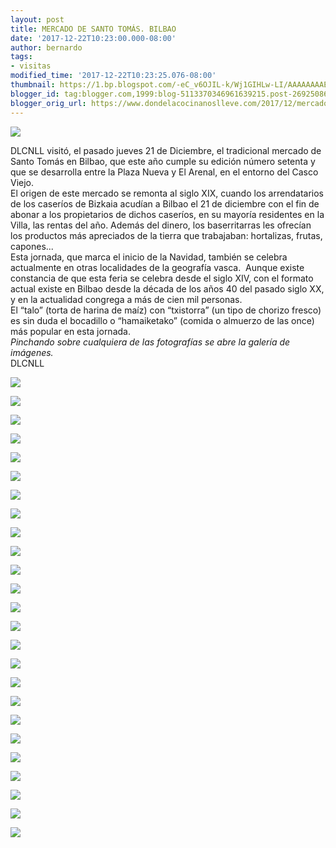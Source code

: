 ```yaml
---
layout: post
title: MERCADO DE SANTO TOMÁS. BILBAO
date: '2017-12-22T10:23:00.000-08:00'
author: bernardo
tags:
- visitas
modified_time: '2017-12-22T10:23:25.076-08:00'
thumbnail: https://1.bp.blogspot.com/-eC_v6OJIL-k/Wj1GIHLw-LI/AAAAAAAAECk/KALOHYMPf8opn7Mt15rQMRQa69pI3gR-gCLcBGAs/s72-c/00.JPG
blogger_id: tag:blogger.com,1999:blog-5113370346961639215.post-2692508687044960637
blogger_orig_url: https://www.dondelacocinanoslleve.com/2017/12/mercado-de-santo-tomas-bilbao.html
---
```


![](https://1.bp.blogspot.com/-eC_v6OJIL-k/Wj1GIHLw-LI/AAAAAAAAECk/KALOHYMPf8opn7Mt15rQMRQa69pI3gR-gCLcBGAs/s400/00.JPG)

  
DLCNLL visitó, el pasado jueves 21 de Diciembre, el tradicional mercado de Santo Tomás en Bilbao, que este año cumple su edición número setenta y que se desarrolla entre la Plaza Nueva y El Arenal, en el entorno del Casco Viejo.  
El origen de este mercado se remonta al siglo XIX, cuando los arrendatarios de los caseríos de Bizkaia acudían a Bilbao el 21 de diciembre con el fin de abonar a los propietarios de dichos caseríos, en su mayoría residentes en la Villa, las rentas del año. Además del dinero, los baserritarras les ofrecían los productos más apreciados de la tierra que trabajaban: hortalizas, frutas, capones...  
Esta jornada, que marca el inicio de la Navidad, también se celebra actualmente en otras localidades de la geografía vasca.  Aunque existe constancia de que esta feria se celebra desde el siglo XIV, con el formato actual existe en Bilbao desde la década de los años 40 del pasado siglo XX, y en la actualidad congrega a más de cien mil personas.  
El “talo” (torta de harina de maíz) con “txistorra” (un tipo de chorizo fresco) es sin duda el bocadillo o “hamaiketako” (comida o almuerzo de las once) más popular en esta jornada.  
_Pinchando sobre cualquiera de las fotografías se abre la galería de imágenes._  
DLCNLL  

![](https://4.bp.blogspot.com/-11_6m1QIUTQ/Wj1GZLN1gqI/AAAAAAAAECo/VEdXNMpQghIXPa0by3GI6nZwvHDlR2GwgCLcBGAs/s320/01.JPG)

  

![](https://4.bp.blogspot.com/-ci3OMcl1p8w/Wj1HoD7eZbI/AAAAAAAAEC0/vKjwBrtlkkAT3-yQJYftquTb1N9w-_2nQCLcBGAs/s320/02.JPG)

  

![](https://2.bp.blogspot.com/-rbINLcYYZDI/Wj1H0WBwfRI/AAAAAAAAEC4/dJXqr68KBYEWICWk-EiMe8fH3lblW5t9gCLcBGAs/s320/03.JPG)

  

![](https://3.bp.blogspot.com/-Zw82EVAlf5k/Wj1IFMFFPqI/AAAAAAAAEC8/6qFSSNyKgDobOw6YC0Yyh4VEYH1lDwbhACLcBGAs/s320/04.JPG)

  

![](https://1.bp.blogspot.com/-q8YMcqYONgs/Wj1IVBHly8I/AAAAAAAAEDE/ekd_6ZNnvw0soBSQ8ZzSrVVSA26LKQDvQCLcBGAs/s320/05.JPG)

  

![](https://1.bp.blogspot.com/-rPboAhrkllw/Wj1InNvDWMI/AAAAAAAAEDI/GBaUJ4UGXT0PmqK6E1X0wjVHhCc4M4yEQCLcBGAs/s320/06.JPG)

  

![](https://4.bp.blogspot.com/-b_HmavQXd3s/Wj1Izi_trtI/AAAAAAAAEDM/UecmjA8OK98t-QZWvFCg_otCJ3nJifCewCLcBGAs/s320/07.JPG)

  

![](https://4.bp.blogspot.com/-juA7j68nJsI/Wj1JDW3RKMI/AAAAAAAAEDU/VcPv6dxtWHEJaNi5AjegKLnFrWO7uny2gCLcBGAs/s320/08.JPG)

  

![](https://3.bp.blogspot.com/-Z8Ipq87_2tI/Wj1JTDWnw9I/AAAAAAAAEDY/Kf9DgmctCdcSuDmZ1qnOMDXPQkCCb9FEgCLcBGAs/s320/09.JPG)

  

![](https://2.bp.blogspot.com/-_CSC0eNHu2E/Wj1JgGYENNI/AAAAAAAAEDc/1onvY9eAn306M9w6kGxEdx8ekP0ACVg4QCLcBGAs/s320/10.JPG)

  

![](https://1.bp.blogspot.com/-WhTJjlt-n3k/Wj1JrzoUotI/AAAAAAAAEDk/mRMlM8KcNEsns1sdzdcIZwc0GH7-1qRCACLcBGAs/s320/11.JPG)

  

![](https://3.bp.blogspot.com/-3G6hljYvyqk/Wj1J41Gw18I/AAAAAAAAEDo/vGUER1_9KQcT0VmtkInurORzNxJAYnmyQCLcBGAs/s320/12.JPG)

  

![](https://2.bp.blogspot.com/-Ng3pKcB6Tcc/Wj1KO-dwCWI/AAAAAAAAEDw/A3ktYfuggzQcPc-FMhAPAFgjXh3IQEPugCLcBGAs/s320/13.JPG)

  

![](https://3.bp.blogspot.com/-Y771v_gLjco/Wj1KdtZ8jPI/AAAAAAAAED0/zn-zPc7zFigEtUpZnCzTe7SOHLiltWYYACLcBGAs/s320/14.JPG)

  

![](https://3.bp.blogspot.com/-UJHDh5ZvJao/Wj1LG7mV4KI/AAAAAAAAEEA/uDwPyTZplVgfI57MkAatEsOiZbaMS_v5ACLcBGAs/s320/15.JPG)

  

![](https://2.bp.blogspot.com/-rFx49DhFUYk/Wj1LVULsNvI/AAAAAAAAEEE/DOPs_SlPIOwrAqAeSQl8St9io16VNpHDwCLcBGAs/s320/16.JPG)

  

![](https://3.bp.blogspot.com/-ekLdJ7uV6Og/Wj1Lhsz7pBI/AAAAAAAAEEI/TbgHmsWEBa8LhHNhqll0DWCiKF-hhlUsACLcBGAs/s320/17.JPG)

  

![](https://2.bp.blogspot.com/-r7rZB4WB3bY/Wj1LufD0-NI/AAAAAAAAEEQ/9AewKOA51Q8JPkwnb1NMdIxHsvR1GqtEgCLcBGAs/s320/18.JPG)

  

![](https://1.bp.blogspot.com/-E5U_kzsDfUk/Wj1L_3I1aJI/AAAAAAAAEEU/cAkmXpOuoqAPUzylG7ZsOBsZp-7vVNdsACLcBGAs/s320/19.JPG)

  

![](https://1.bp.blogspot.com/-pAqqbUINM5U/Wj1MMnJLOOI/AAAAAAAAEEY/5GZ98dJolK01Rktuyu81El8mI670fn1hQCLcBGAs/s320/20.JPG)

  

![](https://3.bp.blogspot.com/-Oq300zfuKCE/Wj1MYWI7kuI/AAAAAAAAEEg/v69fQr1Uducm77IVgb88tn4az5GwysjTgCLcBGAs/s320/21.JPG)

  

![](https://4.bp.blogspot.com/-5VKdGkaUJsg/Wj1MmDORYmI/AAAAAAAAEEk/Edv933GK_Y89mhv_gztgX5MB4rbpNY24gCLcBGAs/s320/22.JPG)

  

![](https://4.bp.blogspot.com/-QYu_Tqtx2Nk/Wj1MyQJJLSI/AAAAAAAAEEo/n2v5jmViF7EZPvAATRGA5j9RBvsqpW66QCLcBGAs/s320/23.JPG)

  

![](https://1.bp.blogspot.com/-SmHT_jHy-EQ/Wj1M_fVvC_I/AAAAAAAAEEw/gKsdk_8f1Zc9uJLH0-r5ZN9TLbMQNQ-YQCLcBGAs/s320/24.JPG)

  

![](https://4.bp.blogspot.com/-OcDCazv6WAo/Wj1NLh17LsI/AAAAAAAAEE0/jmgknbGUQy0aXQUd-mm5sAbKrVj01aAsACLcBGAs/s400/25.JPG)
